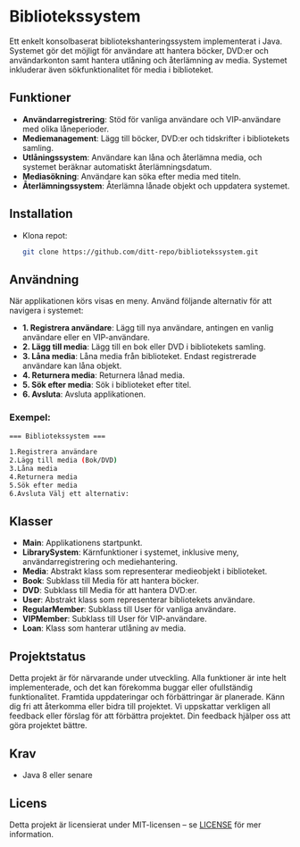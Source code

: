 # Bibliotekssystem

Ett enkelt konsolbaserat bibliotekshanteringssystem implementerat i Java. Systemet gör det möjligt för användare att hantera böcker, DVD:er och användarkonton samt hantera utlåning och återlämning av media. Systemet inkluderar även sökfunktionalitet för media i biblioteket.

## Funktioner

- **Användarregistrering**: Stöd för vanliga användare och VIP-användare med olika låneperioder.
- **Mediemanagement**: Lägg till böcker, DVD:er och tidskrifter i bibliotekets samling.
- **Utlåningssystem**: Användare kan låna och återlämna media, och systemet beräknar automatiskt återlämningsdatum.
- **Mediasökning**: Användare kan söka efter media med titeln.
- **Återlämningssystem**: Återlämna lånade objekt och uppdatera systemet.

## Installation

- Klona repot:
    ```bash
    git clone https://github.com/ditt-repo/bibliotekssystem.git
    ```
## Användning

När applikationen körs visas en meny. Använd följande alternativ för att navigera i systemet:

- **1. Registrera användare**: Lägg till nya användare, antingen en vanlig användare eller en VIP-användare.
- **2. Lägg till media**: Lägg till en bok eller DVD i bibliotekets samling.
- **3. Låna media**: Låna media från biblioteket. Endast registrerade användare kan låna objekt.
- **4. Returnera media**: Returnera lånad media.
- **5. Sök efter media**: Sök i biblioteket efter titel.
- **6. Avsluta**: Avsluta applikationen.

### Exempel:
```bash
=== Bibliotekssystem ===

1.Registrera användare
2.Lägg till media (Bok/DVD)
3.Låna media
4.Returnera media
5.Sök efter media
6.Avsluta Välj ett alternativ:
```

## Klasser

- **Main**: Applikationens startpunkt.
- **LibrarySystem**: Kärnfunktioner i systemet, inklusive meny, användarregistrering och mediehantering.
- **Media**: Abstrakt klass som representerar medieobjekt i biblioteket.
- **Book**: Subklass till Media för att hantera böcker.
- **DVD**: Subklass till Media för att hantera DVD:er.
- **User**: Abstrakt klass som representerar bibliotekets användare.
- **RegularMember**: Subklass till User för vanliga användare.
- **VIPMember**: Subklass till User för VIP-användare.
- **Loan**: Klass som hanterar utlåning av media.

## Projektstatus

Detta projekt är för närvarande under utveckling. Alla funktioner är inte helt implementerade, och det kan förekomma buggar eller ofullständig funktionalitet. Framtida uppdateringar och förbättringar är planerade. Känn dig fri att återkomma eller bidra till projektet.
Vi uppskattar verkligen all feedback eller förslag för att förbättra projektet. Din feedback hjälper oss att göra projektet bättre.


## Krav

- Java 8 eller senare


## Licens

Detta projekt är licensierat under MIT-licensen – se [LICENSE](LICENSE) för mer information.
